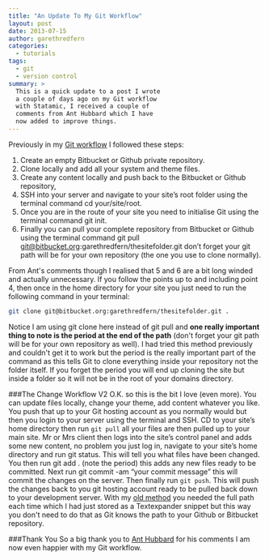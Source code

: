 ```yaml
---
title: "An Update To My Git Workflow"
layout: post
date: 2013-07-15
author: garethredfern
categories:
  - tutorials
tags:
  - git
  - version control
summary: >
  This is a quick update to a post I wrote
  a couple of days ago on my Git workflow
  with Statamic, I received a couple of
  comments from Ant Hubbard which I have
  now added to improve things.
---
```

Previously in my [Git workflow](http://www.statamicthemes.com/articles/the-perfect-version-control-workflow-for-statamic) I followed these steps:

1. Create an empty Bitbucket or Github private repository.
2. Clone locally and add all your system and theme files.
3. Create any content locally and push back to the Bitbucket or Github repository,
4. SSH into your server and navigate to your site’s root folder using the terminal command cd your/site/root.
5. Once you are in the route of your site you need to initialise Git using the terminal command git init.
6. Finally you can pull your complete repository from Bitbucket or Github using the terminal command git pull git@bitbucket.org:garethredfern/thesitefolder.git don’t forget your git path will be for your own repository (the one you use to clone normally).

From Ant's comments though I realised that 5 and 6 are a bit long winded and actually unnecessary. If you follow the points up to and including point 4, then once in the home directory for your site you just need to run the following command in your terminal:

~~~bash
git clone git@bitbucket.org:garethredfern/thesitefolder.git .
~~~

Notice I am using git clone here instead of git pull and **one really important thing to note is the period at the end of the path** (don't forget your git path will be for your own repository as well). I had tried this method previously and couldn't get it to work but the period is the really important part of the command as this tells Git to clone everything inside your repository not the folder itself. If you forget the period you will end up cloning the site but inside a folder so it will not be in the root of your domains directory.

###The Change Workflow V2
O.K. so this is the bit I love (even more). You can update files locally, change your theme, add content whatever you like. You push that up to your Git hosting account as you normally would but then you login to your server using the terminal and SSH. CD to your site’s home directory then run `git pull` all your files are then pulled up to your main site. Mr or Mrs client then logs into the site’s control panel and adds some new content, no problem you just log in, navigate to your site’s home directory and run git status. This will tell you what files have been changed. You then run git add . (note the period) this adds any new files ready to be committed. Next run git commit -am “your commit message” this will commit the changes on the server. Then finally run `git push`. This will push the changes back to you git hosting account ready to be pulled back down to your development server. With my [old method](http://www.statamicthemes.com/articles/the-perfect-version-control-workflow-for-statamic) you needed the full path each time which I had just stored as a Textexpander snippet but this way you don't need to do that as Git knows the path to your Github or Bitbucket repository.

###Thank You
So a big thank you to [Ant Hubbard](https://twitter.com/anthubbard) for his comments I am now even happier with my Git workflow.
